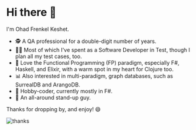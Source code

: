 # Hi there 👋

I'm Ohad Frenkel Keshet.

- 🕵️ A QA professional for a double-digit number of years.
- 👨‍💻 Most of which I've spent as a Software Developer in Test, though I plan all my test cases, too.
- 🤖 Love the Functional Programming (FP) paradigm, especially F#, Haskell, and Elixir, with a warm spot in my heart for Clojure too.
- 📊 Also interested in multi-paradigm, graph databases, such as SurrealDB and ArangoDB.
- 🦾 Hobby-coder, currently mostly in F#.
- 🤣 An all-around stand-up guy.

Thanks for dropping by, and enjoy! 😄

![thanks](https://media1.giphy.com/media/v1.Y2lkPTc5MGI3NjExcjhhcXJyZHI1cnV1Mmd6dHdsbHhmZ2RkbzY4NW53d2VjZmsyeDEydCZlcD12MV9pbnRlcm5hbF9naWZfYnlfaWQmY3Q9Zw/h8ZRNWU2CDeA48fCYi/giphy.gif)

